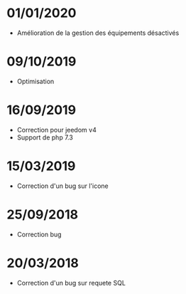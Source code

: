 # 01/01/2020

- Amélioration de la gestion des équipements désactivés

# 09/10/2019

- Optimisation

# 16/09/2019

- Correction pour jeedom v4
- Support de php 7.3

# 15/03/2019

- Correction d'un bug sur l'icone

# 25/09/2018

- Correction bug

# 20/03/2018

-  Correction d'un bug sur requete SQL
